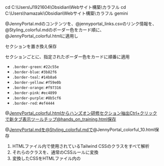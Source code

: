 cd C:\Users\J1921604\Obsidian\Webサイト構築\カラフル
cd C:\Users\hamazaki\Obsidian\Webサイト構築\カラフル
gemini

@JennyPortal.mdのコンテンツを、@jennyportal_links.csvのリンク情報を、@Styling_colorful.mdのボーダー色をカード順に、@JennyPortal_colorful.htmlに適用し<main>セクションを置き換え保存

セクションごとに、指定されたボーダー色をカードに順番に適用
- `.border-green`: `#22c55e`    
- `.border-blue`: `#3b82f6`    
- `.border-teal`: `#14b8a6`    
- `.border-yellow`: `#f59e0b`    
- `.border-orange`: `#f97316`    
- `.border-pink`: `#ec4899`    
- `.border-purple`: `#8b5cf6`    
- `.border-red`: `#ef4444`

@JennyPortal_colorful.htmlからハンズオン研修セクション抽出Ctrl+クリックで新タブ表示ツールチップ@hands_on_training.html保存

@JennyPortal.mdを@Styling_colorful.mdで@JennyPortal_colorful_10.html保存
1. HTMLファイル内で使用されているTailwind CSSのクラスをすべて解析
2. それらのクラスを、通常のCSSルールに変換
3. 変換したCSSをHTMLファイル内の<style>タグに埋め込み
4. 外部のTailwind CSSを読み込んでいる<script>タグを削除
5. これにより、外部ファイルやビルドツールに依存しない、単一で完結したHTMLファイル
 
 アイコンをSVGに変換して、Font Awesomeに依存しない安定版